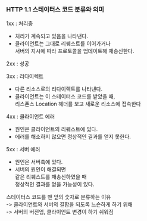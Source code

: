 ### HTTP 1.1 스테이터스 코드 분류와 의미

1xx : 처리중  
- 처리가 계속되고 있음을 나타낸다.  
- 클라이언트는 그대로 리퀘스트를 이어가거나  
서버의 지시에 따라 프로토콜을 업데이트해 재송신한다.

2xx : 성공  

3xx : 리다이렉트  
- 다른 리소스로의 리다이렉트를 나타낸다.  
- 클라이언트는 이 스테이터스 코드를 받았을 때,  
리스폰스 Location 헤더를 보고 새로운 리소스에 접속한다

4xx : 클라이언트 에러  
- 원인은 클라이언트의 리퀘스트에 있다.  
- 에러를 해소하지 않으면 정상적인 결과를 얻지 못한다.  

5xx : 서버 에러  
- 원인은 서버측에 있다.  
- 서버의 원인이 해결되면  
같은 리퀘스트를 재송신하였을 때  
정상적인 결과를 얻을 가능성이 있다.  


스테이터스 코드를 맨 앞의 숫자로 분류하는 이유   
-> 클라이언트와 서버의 결합을 되도록 느슨하게 하기 위해  
-> 서버의 버전업, 클라이언트 변경이 하기 쉬워짐